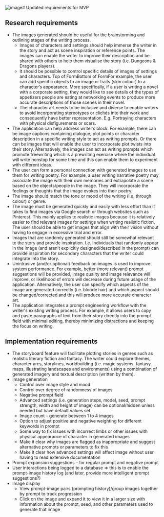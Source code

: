 ![image](https://github.com/Vis4Sense/student-projects/assets/66835338/4bc8ea99-faab-44bf-9e9d-43b2dd0d6258)# Updated requirements for MVP 
## Research requirements
- The images generated should be useful for the brainstorming and outlining stages of the writing process.
    - Images of characters and settings should help immerse the writer in the story and act as scene inspiration or reference points. The images can enable the writer to improve their description and be shared with others to help them visualise the story (i.e. Dungeons & Dragons players).
    - It should be possible to control specific details of images of settings and characters. Top of FormBottom of FormFor example, the user can add specific objects to an image or traits (skin colour) to a character’s appearance. More specifically, if a user is writing a novel with a corporate setting, they would like to see details of the types of appetizers people are eating at networking events to produce more accurate descriptions of those scenes in their novel.
    - The character art needs to be inclusive and diverse to enable writers to avoid incorporating stereotypes or clichés into their work and consequently have better representation. E.g. Portraying characters with physical disfigurements or scars.
- The application can help address writer’s block. For example, there can be image captions containing dialogue, plot points or character description in a specific writing style to act as writing prompts. Or there can be images that will enable the user to incorporate plot twists into their story. Alternatively, the images can act as writing prompts which promote freewriting which is a prewriting exercise where the individual will write nonstop for some time and this can enable them to experiment with different ideas.
- The user can form a personal connection with generated images to use them for writing poetry. For example, a user writing narrative poetry may associate the image with their own memories and extrapolate a scene based on the objects/people in the image. They will incorporate the feelings or thoughts that the image evokes into their poetry.
- The image should match the tone or mood of the writing (i.e. through colour) or genre.
- The image must be generated quickly and easily with less effort than it takes to find images via Google search or through websites such as Pinterest. This mainly applies to realistic images because it is relatively easier to find relevant images for settings when writing realistic fiction. The user should be able to get images that align with their vision without having to engage in excessive trial and error.
- Images that are randomly generated should still be somewhat relevant to the story and provide inspiration. I.e. Individuals that randomly appear in the image (and aren’t explicitly designed/described in the prompt) can provide inspiration for secondary characters that the writer could integrate into the story.
- Unintrusive (and/or optional) feedback on images is used to improve system performance. For example, better (more relevant) prompt suggestions will be provided, image quality and image relevance will improve, or likelihood of errors will decrease during future usage of the application. Alternatively, the user can specify which aspects of the image are generated correctly (i.e. blonde hair) and which aspect should be changed/corrected and this will produce more accurate character art.
- The application integrates a prompt engineering workflow with the writer's existing writing process. For example, it allows users to copy and paste paragraphs of text from their story directly into the prompt field with minimal editing, thereby minimizing distractions and keeping the focus on writing.

## Implementation requirements
- The storyboard feature will facilitate plotting stories in genres such as realistic literary fiction and fantasy. The writer could explore themes, character arcs, storylines, worldbuilding (i.e. magic systems, fantasy maps, illustrating landscapes and environments) using a combination of generated imagery and textual description (written by them).
- Image generation
    - Control over image style and mood
    - Control over degree of randomness of images
    - Negative prompt field
    - Advanced settings (i.e. generation steps, model, seed, prompt strength, width and height of image) can be optional/hidden unless needed but have default values set
    - Image count – generate between 1 to 4 images
    - Option to adjust positive and negative weighting for different keywords in prompt
    - Some way to fix issues with incorrect limbs or other issues with physical appearance of character in generated images
    - Make it clear why images are flagged as inappropriate and suggest alternative prompts or parameters to fix this
    - Make it clear how advanced settings will affect image without user having to read extensive documentation
- Prompt expansion suggestions – for regular prompt and negative prompt
- User interactions being logged to a database ⇒ this is to enable the prompt-image history log (and later, provide more intelligent prompt suggestions?)
- Image display
    - View prompt-image pairs (prompting history)/group images together by prompt to track progression
    - Click on the image and expand it to view it in a larger size with information about the prompt, seed, and other parameters used to generate that image
